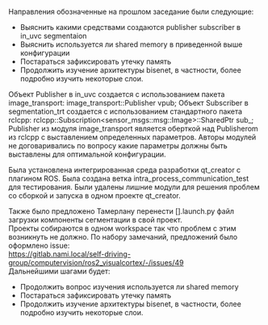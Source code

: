 Направления обозначенные на прошлом заседание были следующие:  
- Выяснить какими средствами создаются publisher subscriber в in_uvc segmentaion
- Выяснить используется ли shared memory в приведенной выше конфигурации
- Постараться зафиксировать утечку память
- Продолжить изучение архитектуры bisenet, в частности, более подробно изучить некоторые слои.
   
Объект Publisher в in_uvc создается с использованием пакета image_transport:
image_transport::Publisher vpub;
Объект Subscriber в segmentation_trt создается с использованием стандартного пакета rclcpp:
rclcpp::Subscription<sensor_msgs::msg::Image>::SharedPtr sub_;
Publisher из модуля image_transport является оберткой над Publisherom из rclcpp с выставлением определенных параметров.
Авторы модулей не договаривались по вопросу какие параметры должны быть выставлены для оптимальной конфигурации.   

Была установлена интегрированная среда разработки qt_creator с плагином ROS.
Была создана ветка intra_process_communication_test для тестирования. Были удалены лишние модули для решения проблем со сборкой и запуска в одном проекте qt_creator. 


Также было предложено Тамерлану перенести [].launch.py файл загрузки компоненты сегментации в свой проект.  
Проекты собираются в одном workspace так что проблем с этим возникнуть не должно. По набору замечаний, предложений было оформлено issue:  
https://gitlab.nami.local/self-driving-group/computervision/ros2_visualcortex/-/issues/49   
Дальнейшими шагами будет:
- Продолжить вопрос изучения используется ли shared memory 
- Постараться зафиксировать утечку память
- Продолжить изучение архитектуры bisenet, в частности, более подробно изучить некоторые слои.
 
